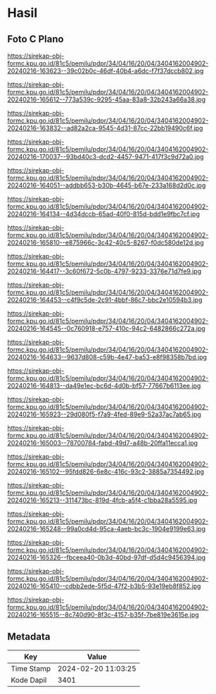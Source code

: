 # Hasil

## Foto C Plano

https://sirekap-obj-formc.kpu.go.id/81c5/pemilu/pdpr/34/04/16/20/04/3404162004902-20240216-163623--39c02b0c-46df-40b4-a6dc-f7f37dccb802.jpg

https://sirekap-obj-formc.kpu.go.id/81c5/pemilu/pdpr/34/04/16/20/04/3404162004902-20240216-165612--773a539c-9295-45aa-83a8-32b243a66a38.jpg

https://sirekap-obj-formc.kpu.go.id/81c5/pemilu/pdpr/34/04/16/20/04/3404162004902-20240216-163832--ad82a2ca-9545-4d31-87cc-22bb19490c6f.jpg

https://sirekap-obj-formc.kpu.go.id/81c5/pemilu/pdpr/34/04/16/20/04/3404162004902-20240216-170037--93bd40c3-dcd2-4457-9471-417f3c9d72a0.jpg

https://sirekap-obj-formc.kpu.go.id/81c5/pemilu/pdpr/34/04/16/20/04/3404162004902-20240216-164051--addbb653-b30b-4645-b67e-233a168d2d0c.jpg

https://sirekap-obj-formc.kpu.go.id/81c5/pemilu/pdpr/34/04/16/20/04/3404162004902-20240216-164134--4d34dccb-65ad-40f0-815d-bdd1e9fbc7cf.jpg

https://sirekap-obj-formc.kpu.go.id/81c5/pemilu/pdpr/34/04/16/20/04/3404162004902-20240216-165810--e875966c-3c42-40c5-8267-f0dc580de12d.jpg

https://sirekap-obj-formc.kpu.go.id/81c5/pemilu/pdpr/34/04/16/20/04/3404162004902-20240216-164417--3c60f672-5c0b-4797-9233-3376e71d7fe9.jpg

https://sirekap-obj-formc.kpu.go.id/81c5/pemilu/pdpr/34/04/16/20/04/3404162004902-20240216-164453--c4f9c5de-2c91-4bbf-86c7-bbc2e10594b3.jpg

https://sirekap-obj-formc.kpu.go.id/81c5/pemilu/pdpr/34/04/16/20/04/3404162004902-20240216-164545--0c760918-e757-410c-94c2-6482866c272a.jpg

https://sirekap-obj-formc.kpu.go.id/81c5/pemilu/pdpr/34/04/16/20/04/3404162004902-20240216-164633--9637d808-c59b-4e47-ba53-e8f98358b7bd.jpg

https://sirekap-obj-formc.kpu.go.id/81c5/pemilu/pdpr/34/04/16/20/04/3404162004902-20240216-164813--da49e1ec-bc6d-4d0b-bf57-77667b6113ee.jpg

https://sirekap-obj-formc.kpu.go.id/81c5/pemilu/pdpr/34/04/16/20/04/3404162004902-20240216-165923--29d080f5-f7a9-4fed-89e9-52a37ac7ab65.jpg

https://sirekap-obj-formc.kpu.go.id/81c5/pemilu/pdpr/34/04/16/20/04/3404162004902-20240216-165003--78700784-fabd-49d7-a48b-20ffa11ecca1.jpg

https://sirekap-obj-formc.kpu.go.id/81c5/pemilu/pdpr/34/04/16/20/04/3404162004902-20240216-165102--95fdd826-6e8c-416c-93c2-3885a7354492.jpg

https://sirekap-obj-formc.kpu.go.id/81c5/pemilu/pdpr/34/04/16/20/04/3404162004902-20240216-165213--311473bc-819d-4fcb-a5f4-c1bba28a5595.jpg

https://sirekap-obj-formc.kpu.go.id/81c5/pemilu/pdpr/34/04/16/20/04/3404162004902-20240216-165248--99a0cd4d-95ca-4aeb-bc3c-1904e9199e63.jpg

https://sirekap-obj-formc.kpu.go.id/81c5/pemilu/pdpr/34/04/16/20/04/3404162004902-20240216-165326--fbceea40-0b3d-40bd-97df-d5d4c9456394.jpg

https://sirekap-obj-formc.kpu.go.id/81c5/pemilu/pdpr/34/04/16/20/04/3404162004902-20240216-165410--cdbb2ede-5f5d-47f2-b3b5-93e19eb8f852.jpg

https://sirekap-obj-formc.kpu.go.id/81c5/pemilu/pdpr/34/04/16/20/04/3404162004902-20240216-165515--8c740d90-8f3c-4157-b35f-7be819e3615e.jpg


## Metadata

| Key        | Value               |
| ---------- | ------------------- |
| Time Stamp | 2024-02-20 11:03:25 |
| Kode Dapil | 3401                |



